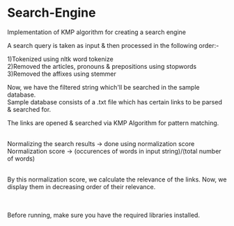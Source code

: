 # Search-Engine
Implementation of KMP algorithm for creating a search engine

A search query is taken as input & then processed in the following order:-

1)Tokenized using nltk word tokenize<br />
2)Removed the articles, pronouns & prepositions using stopwords<br />
3)Removed the affixes using stemmer<br />

Now, we have the filtered string which'll be searched in the sample database.<br />
Sample database consists of a .txt file which has certain links to be parsed & searched for.<br />

The links are opened & searched via KMP Algorithm for pattern matching.<br /><br />

Normalizing the search results -> done using normalization score<br />
Normalization score -> (occurences of words in input string)/(total number of words)<br /><br />

By this normalization score, we calculate the relevance of the links. Now, we display them in decreasing order of their relevance. <br />
<br /> <br />

Before running, make sure you have the required libraries installed.
